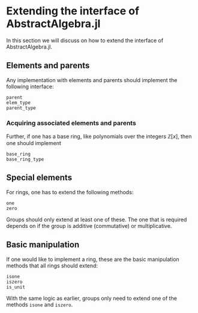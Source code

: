 # Extending the interface of AbstractAlgebra.jl

In this section we will discuss on how to extend the interface of
AbstractAlgebra.jl.

## Elements and parents

Any implementation with elements and parents should implement the following
interface:

```@docs
parent
elem_type
parent_type
```

### Acquiring associated elements and parents

Further, if one has a base ring, like polynomials over the integers
$\mathbb{Z}[x]$, then one should implement

```@docs
base_ring
base_ring_type
```

## Special elements

For rings, one has to extend the following methods:

```@docs
one
zero
```

Groups should only extend at least one of these. The one that is required
depends on if the group is additive (commutative) or multiplicative.

## Basic manipulation

If one would like to implement a ring, these are the basic manipulation methods
that all rings should extend:

```@docs
isone
iszero
is_unit
```

With the same logic as earlier, groups only need to extend one of the methods
`isone` and `iszero`.
